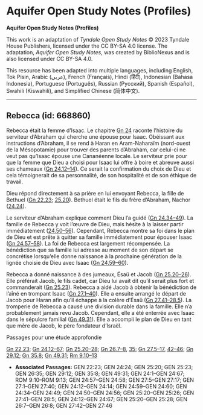 # Aquifer Open Study Notes (Profiles)

**Aquifer Open Study Notes (Profiles)**

This work is an adaptation of *Tyndale Open Study Notes* © 2023 Tyndale House Publishers, licensed under the CC BY\-SA 4\.0 license. The adaptation, *Aquifer Open Study Notes*, was created by BiblioNexus and is also licensed under CC BY\-SA 4\.0\.

This resource has been adapted into multiple languages, including English, Tok Pisin, Arabic (عربي), French (Français), Hindi (हिंदी), Indonesian (Bahasa Indonesia), Portuguese (Português), Russian (Русский), Spanish (Español), Swahili (Kiswahili), and Simplified Chinese (简体中文).



--------------------------------

## Rebecca (id: 668860)

Rebecca était la femme d’Isaac. Le chapitre [Gn 24](https://ref.ly/Gen24:1-Gen24:67) raconte l’histoire du serviteur d’Abraham qui cherche une épouse pour Isaac. Obéissant aux instructions d’Abraham, il se rend à Haran en Aram\-Naharaïm (nord\-ouest de la Mésopotamie) pour trouver des parents d’Abraham, car celui\-ci ne veut pas qu’Isaac épouse une Cananéenne locale. Le serviteur prie pour que la femme que Dieu a choisi pour Isaac lui offre à boire et abreuve aussi ses chameaux ([Gn 24\.12–14](https://ref.ly/Gen24:12-Gen24:14)). Ce serait la confirmation du choix de Dieu et cela témoignerait de sa personnalité, de son hospitalité et de son éthique de travail.

Dieu répond directement à sa prière en lui envoyant Rebecca, la fille de Bethuel ([Gn 22\.23](https://ref.ly/Gen22:23); [25\.20](https://ref.ly/Gen25:20)). Bethuel était le fils du frère d’Abraham, Nachor ([24\.24](https://ref.ly/Gen24:24)).

Le serviteur d’Abraham explique comment Dieu l’a guidé ([Gn 24\.34–49](https://ref.ly/Gen24:34-Gen24:49)). La famille de Rebecca y voit l’œuvre de Dieu, mais hésite à la laisser partir immédiatement ([24\.50–56](https://ref.ly/Gen24:50-Gen24:56)). Cependant, Rebecca montre sa foi dans le plan de Dieu et est prête à quitter sa famille immédiatement pour épouser Isaac ([Gn 24\.57–58](https://ref.ly/Gen24:57-Gen24:58)). La foi de Rebecca est largement récompensée. La bénédiction que sa famille lui adresse au moment de son départ se concrétise lorsqu’elle donne naissance à la prochaine génération de la lignée choisie de Dieu avec Isaac ([Gn 24\.59–60](https://ref.ly/Gen24:59-Gen24:60)).

Rebecca a donné naissance à des jumeaux, Ésaü et Jacob ([Gn 25\.20–26](https://ref.ly/Gen25:20-Gen25:26)). Elle préférait Jacob, le fils cadet, car Dieu lui avait dit qu’il serait plus fort et commanderait ([Gn 25\.23](https://ref.ly/Gen25:23)). Rebecca a aidé Jacob à obtenir la bénédiction de l’aîné en trompant Isaac ([Gn 27\.1–40](https://ref.ly/Gen27:1-Gen27:40)). Elle a ensuite arrangé le départ de Jacob pour Haran afin qu’il échappe à la colère d’Ésaü ([Gn 27\.41–28\.5](https://ref.ly/Gen27:41-Gen28:5)). La tromperie de Rebecca a causé une division durable dans la famille. Elle n’a probablement jamais revu Jacob. Cependant, elle a été enterrée avec Isaac dans le sépulcre familial ([Gn 49\.31](https://ref.ly/Gen49:31)). Elle a accompli le plan de Dieu en tant que mère de Jacob, le père fondateur d’Israël.

Passages pour une étude approfondie

[Gn 22\.23](https://ref.ly/Gen22:23); [Gn 24\.12–67](https://ref.ly/Gen24:12-Gen24:67); [Gn 25\.20–28](https://ref.ly/Gen25:20-Gen25:28); [Gn 26\.7–8](https://ref.ly/Gen26:7-Gen26:8), [35](https://ref.ly/Gen26:35); [Gn 27\.5–17](https://ref.ly/Gen27:5-Gen27:17), [42–46](https://ref.ly/Gen27:42-Gen27:46); [Gn 29\.12](https://ref.ly/Gen29:12); [Gn 35\.8](https://ref.ly/Gen35:8); [Gn 49\.31](https://ref.ly/Gen49:31); [Rm 9\.10–13](https://ref.ly/Rom9:10-Rom9:13)

* **Associated Passages:** GEN 22:23; GEN 24:24; GEN 25:20; GEN 25:23; GEN 26:35; GEN 29:12; GEN 35:8; GEN 49:31; GEN 24:1–GEN 24:67; ROM 9:10–ROM 9:13; GEN 24:57–GEN 24:58; GEN 27:5–GEN 27:17; GEN 27:1–GEN 27:40; GEN 24:12–GEN 24:14; GEN 24:59–GEN 24:60; GEN 24:34–GEN 24:49; GEN 24:50–GEN 24:56; GEN 25:20–GEN 25:26; GEN 27:41–GEN 28:5; GEN 24:12–GEN 24:67; GEN 25:20–GEN 25:28; GEN 26:7–GEN 26:8; GEN 27:42–GEN 27:46

